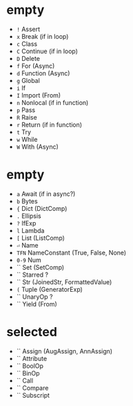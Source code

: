 # empty <stmt>

- `!` Assert
- `x` Break (if in loop)
- `c` Class
- `C` Continue (if in loop)
- `D` Delete
- `f` For (Async)
- `d` Function (Async)
- `g` Global
- `i` If
- `I` Import (From)
- `n` Nonlocal (if in function)
- `p` Pass
- `R` Raise
- `r` Return (if in function)
- `t` Try
- `w` While
- `W` With (Async)

# empty <expr>

- `a` Await (if in async?)
- `b` Bytes
- `{` Dict (DictComp)
- `.` Ellipsis
- `?` IfExp
- `l` Lambda
- `[` List (ListComp)
- `⏎` Name
- `TFN` NameConstant (True, False, None)
- `0-9` Num
- `` Set (SetComp)
- `` Starred ?
- `` Str (JoinedStr, FormattedValue)
- `(` Tuple (GeneratorExp)
- `` UnaryOp ?
- `` Yield (From)

# selected <expr>

- `` Assign (AugAssign, AnnAssign)
- `` Attribute
- `` BoolOp
- `` BinOp
- `` Call
- `` Compare
- `` Subscript

